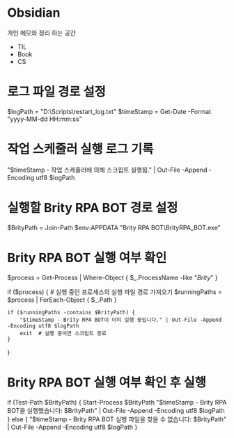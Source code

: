 # Obsidian
개인 메모와 정리 하는 공간

- TIL
- Book
- CS


# 로그 파일 경로 설정
$logPath = "D:\Scripts\restart_log.txt"
$timeStamp = Get-Date -Format "yyyy-MM-dd HH:mm:ss"

# 작업 스케줄러 실행 로그 기록
"$timeStamp - 작업 스케줄러에 의해 스크립트 실행됨." | Out-File -Append -Encoding utf8 $logPath

# 실행할 Brity RPA BOT 경로 설정
$BrityPath = Join-Path $env:APPDATA "Brity RPA BOT\BrityRPA_BOT.exe"

# Brity RPA BOT 실행 여부 확인
$process = Get-Process | Where-Object { $_.ProcessName -like "*Brity*" }

if ($process) {
    # 실행 중인 프로세스의 실행 파일 경로 가져오기
    $runningPaths = $process | ForEach-Object { $_.Path }  

    if ($runningPaths -contains $BrityPath) {
        "$timeStamp - Brity RPA BOT이 이미 실행 중입니다." | Out-File -Append -Encoding utf8 $logPath
        exit  # 실행 중이면 스크립트 종료
    }
}

# Brity RPA BOT 실행 여부 확인 후 실행
if (Test-Path $BrityPath) {
    Start-Process $BrityPath
    "$timeStamp - Brity RPA BOT을 실행했습니다: $BrityPath" | Out-File -Append -Encoding utf8 $logPath
} else {
    "$timeStamp - Brity RPA BOT 실행 파일을 찾을 수 없습니다: $BrityPath" | Out-File -Append -Encoding utf8 $logPath
}
